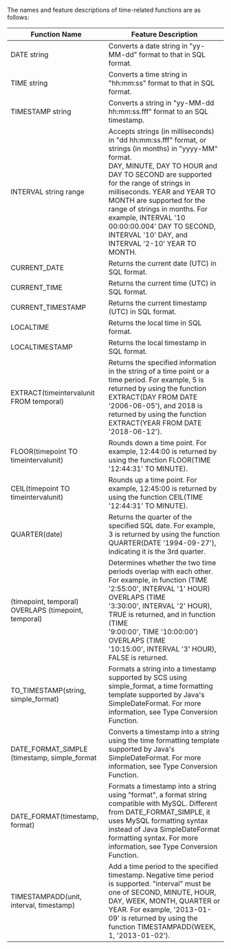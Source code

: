 The names and feature descriptions of time-related functions are as follows:

| Function Name | Feature Description |
| ----- | ----- |
| DATE string	| Converts a date string in "yy-MM-dd" format to that in SQL format. |
| TIME string	| Converts a time string in "hh:mm:ss" format to that in SQL format. |
| TIMESTAMP string	| Converts a string in "yy-MM-dd hh:mm:ss.fff" format to an SQL timestamp. |
| INTERVAL string range	| Accepts strings (in milliseconds) in "dd hh:mm:ss.fff" format, or strings (in months) in "yyyy-MM" format.<br> DAY, MINUTE, DAY TO HOUR and DAY TO SECOND are supported for the range of strings in milliseconds. YEAR and YEAR TO MONTH are supported for the range of strings in months. For example, INTERVAL '10 00:00:00.004' DAY TO SECOND, INTERVAL '10' DAY, and INTERVAL '2-10' YEAR TO MONTH. |
| CURRENT_DATE	| Returns the current date (UTC) in SQL format. |
| CURRENT_TIME	| Returns the current time (UTC) in SQL format. |
| CURRENT_TIMESTAMP	| Returns the current timestamp (UTC) in SQL format. |
| LOCALTIME	| Returns the local time in SQL format. |
| LOCALTIMESTAMP	| Returns the local timestamp in SQL format. |
| EXTRACT(timeintervalunit FROM temporal)	| Returns the specified information in the string of a time point or a time period. For example, 5 is returned by using the function EXTRACT(DAY FROM DATE '2006-06-05'), and 2018 is returned by using the function EXTRACT(YEAR FROM DATE '2018-06-12'). |
| FLOOR(timepoint TO timeintervalunit)	| Rounds down a time point. For example, 12:44:00 is returned by using the function FLOOR(TIME '12:44:31' TO MINUTE). |
| CEIL(timepoint TO timeintervalunit)	| Rounds up a time point. For example, 12:45:00 is returned by using the function CEIL(TIME '12:44:31' TO MINUTE). |
| QUARTER(date)	| Returns the quarter of the specified SQL date. For example, 3 is returned by using the function QUARTER(DATE '1994-09-27'), indicating it is the 3rd quarter. |
| (timepoint, temporal) OVERLAPS (timepoint, temporal)	| Determines whether the two time periods overlap with each other. For example, in function (TIME<br>'2:55:00', INTERVAL '1' HOUR) OVERLAPS (TIME<br>'3:30:00', INTERVAL '2' HOUR), TRUE is returned, and in function (TIME<br>'9:00:00', TIME '10:00:00') OVERLAPS (TIME<br>'10:15:00', INTERVAL '3' HOUR), FALSE is returned. |
| TO_TIMESTAMP(string, simple_format) | Formats a string into a timestamp supported by SCS using simple_format, a time formatting template supported by Java's SimpleDateFormat. For more information, see Type Conversion Function. |
| DATE_FORMAT_SIMPLE (timestamp, simple_format	| Converts a timestamp into a string using the time formatting template supported by Java's SimpleDateFormat. For more information, see Type Conversion Function. |
| DATE_FORMAT(timestamp, format) | Formats a timestamp into a string using "format", a format string compatible with MySQL. Different from DATE_FORMAT_SIMPLE, it uses MySQL formatting syntax instead of Java SimpleDateFormat formatting syntax. For more information, see Type Conversion Function. |
| TIMESTAMPADD(unit, interval, timestamp)	| Add a time period to the specified timestamp. Negative time period is supported. "interval" must be one of SECOND, MINUTE, HOUR, DAY, WEEK, MONTH, QUARTER or YEAR. For example, '2013-01-09' is returned by using the function TIMESTAMPADD(WEEK, 1, '2013-01-02'). |

